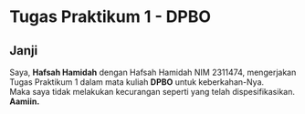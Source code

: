 # Tugas Praktikum 1 - DPBO

## **Janji**
Saya, **Hafsah Hamidah** dengan  Hafsah Hamidah NIM 2311474, mengerjakan Tugas Praktikum 1 dalam mata kuliah **DPBO** untuk keberkahan-Nya.  
Maka saya tidak melakukan kecurangan seperti yang telah dispesifikasikan. **Aamiin.**  
